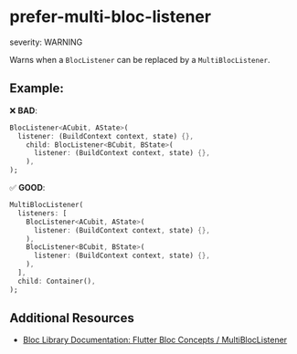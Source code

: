 prefer-multi-bloc-listener
===
severity: WARNING

Warns when a `BlocListener` can be replaced by a `MultiBlocListener`.

## Example:

❌ **BAD**:

```dart
BlocListener<ACubit, AState>(
  listener: (BuildContext context, state) {},
    child: BlocListener<BCubit, BState>(
      listener: (BuildContext context, state) {},
    ),
);
```

✅ **GOOD**:

```dart
MultiBlocListener(
  listeners: [
    BlocListener<ACubit, AState>(
      listener: (BuildContext context, state) {},
    ),
    BlocListener<BCubit, BState>(
      listener: (BuildContext context, state) {},
    ),
  ],
  child: Container(),
);
```

## Additional Resources

- [Bloc Library Documentation: Flutter Bloc Concepts / MultiBlocListener](https://bloclibrary.dev/flutter-bloc-concepts/#multibloclistener)